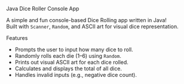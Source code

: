 Java Dice Roller Console App

A simple and fun console-based Dice Rolling app written in Java!  
Built with `Scanner`, `Random`, and ASCII art for visual dice representation.


Features

- Prompts the user to input how many dice to roll.
- Randomly rolls each die (1–6) using `Random`.
- Prints out visual ASCII art for each dice rolled.
- Calculates and displays the total of all dice.
- Handles invalid inputs (e.g., negative dice count).
